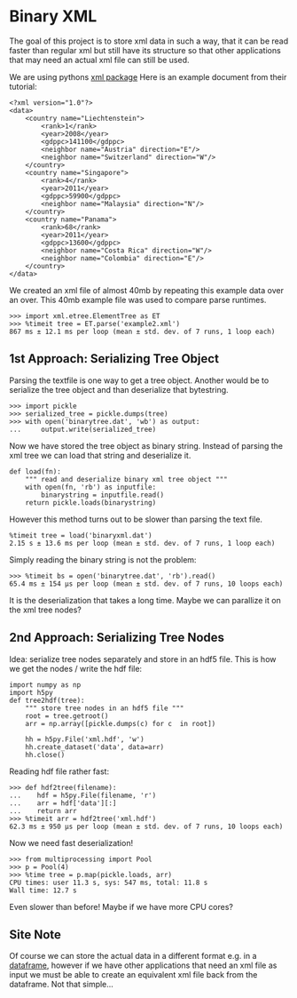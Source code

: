 Binary XML
==========

The goal of this project is to store xml data in such a way, that it can be
read faster than regular xml but still have its structure so that other
applications that may need an actual xml file can still be used.


We are using pythons [xml package](https://docs.python.org/3.7/library/xml.etree.elementtree.html)
Here is an example document from their tutorial:

```
<?xml version="1.0"?>
<data>
    <country name="Liechtenstein">
        <rank>1</rank>
        <year>2008</year>
        <gdppc>141100</gdppc>
        <neighbor name="Austria" direction="E"/>
        <neighbor name="Switzerland" direction="W"/>
    </country>
    <country name="Singapore">
        <rank>4</rank>
        <year>2011</year>
        <gdppc>59900</gdppc>
        <neighbor name="Malaysia" direction="N"/>
    </country>
    <country name="Panama">
        <rank>68</rank>
        <year>2011</year>
        <gdppc>13600</gdppc>
        <neighbor name="Costa Rica" direction="W"/>
        <neighbor name="Colombia" direction="E"/>
    </country>
</data>
```

We created an xml file of almost 40mb by repeating this example data over an over.
This 40mb example file was used to compare parse runtimes.

```
>>> import xml.etree.ElementTree as ET
>>> %timeit tree = ET.parse('example2.xml')
867 ms ± 12.1 ms per loop (mean ± std. dev. of 7 runs, 1 loop each)
```


1st Approach: Serializing Tree Object
-------------------------------------

Parsing the textfile is one way to get a tree object.
Another would be to serialize the tree object and than deserialize that bytestring.


```
>>> import pickle
>>> serialized_tree = pickle.dumps(tree)
>>> with open('binarytree.dat', 'wb') as output:
... 	output.write(serialized_tree)
```

Now we have stored the tree object as binary string.
Instead of parsing the xml tree we can load that string and deserialize it.


```
def load(fn):
    """ read and deserialize binary xml tree object """
    with open(fn, 'rb') as inputfile:
        binarystring = inputfile.read()
    return pickle.loads(binarystring)
```

However this method turns out to be slower than parsing the text file.

```
%timeit tree = load('binaryxml.dat')
2.15 s ± 13.6 ms per loop (mean ± std. dev. of 7 runs, 1 loop each)
```

Simply reading the binary string is not the problem:

```
>>> %timeit bs = open('binarytree.dat', 'rb').read()
65.4 ms ± 154 µs per loop (mean ± std. dev. of 7 runs, 10 loops each)
```

It is the deserialization that takes a long time.
Maybe we can parallize it on the xml tree nodes?


2nd Approach: Serializing Tree Nodes
------------------------------------

Idea: serialize tree nodes separately and store in an hdf5 file.
This is how we get the nodes / write the hdf file:

```
import numpy as np
import h5py
def tree2hdf(tree):
    """ store tree nodes in an hdf5 file """
    root = tree.getroot()
    arr = np.array([pickle.dumps(c) for c  in root])

    hh = h5py.File('xml.hdf', 'w')
    hh.create_dataset('data', data=arr)
    hh.close()
```

Reading hdf file rather fast:

```
>>> def hdf2tree(filename):
...    hdf = h5py.File(filename, 'r')
...    arr = hdf['data'][:]
...    return arr
>>> %timeit arr = hdf2tree('xml.hdf')
62.3 ms ± 950 µs per loop (mean ± std. dev. of 7 runs, 10 loops each)
```

Now we need fast deserialization!

```
>>> from multiprocessing import Pool
>>> p = Pool(4)
>>> %time tree = p.map(pickle.loads, arr)
CPU times: user 11.3 s, sys: 547 ms, total: 11.8 s
Wall time: 12.7 s
```

Even slower than before!
Maybe if we have more CPU cores?

Site Note
---------

Of course we can store the actual data in a different format e.g.
in a [dataframe](http://www.austintaylor.io/lxml/python/pandas/xml/dataframe/2016/07/08/convert-xml-to-pandas-dataframe/), however if we have other applications that need an xml file as input we must be able to create an equivalent xml file back from the dataframe.
Not that simple...



